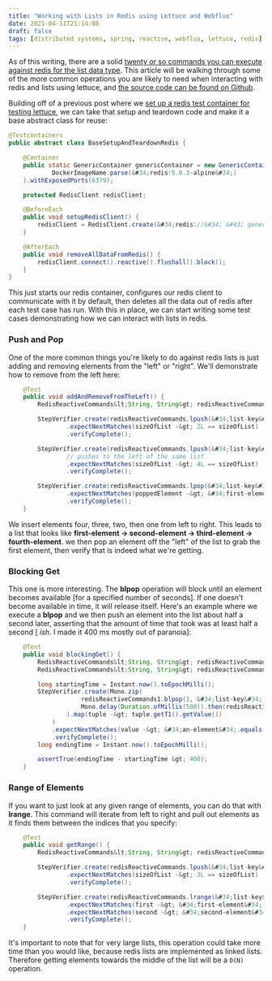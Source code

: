 ```yaml
---
title: "Working with Lists in Redis using Lettuce and Webflux"
date: 2021-04-11T21:14:08
draft: false
tags: [distributed systems, spring, reactive, webflux, lettuce, redis]
---
```


As of this writing, there are a solid [twenty or so commands you can execute against redis for the list data type](https://redis.io/commands/#list). This article will be walking through some of the more common operations you are likely to need when interacting with redis and lists using lettuce, and [the source code can be found on Github](https://github.com/nfisher23/reactive-programming-webflux).

Building off of a previous post where we [set up a redis test container for testing lettuce](https://nickolasfisher.com/blog/How-to-use-a-Redis-Test-Container-with-LettuceSpring-Boot-Webflux), we can take that setup and teardown code and make it a base abstract class for reuse:

```java
@Testcontainers
public abstract class BaseSetupAndTeardownRedis {

    @Container
    public static GenericContainer genericContainer = new GenericContainer(
            DockerImageName.parse(&#34;redis:5.0.3-alpine&#34;)
    ).withExposedPorts(6379);

    protected RedisClient redisClient;

    @BeforeEach
    public void setupRedisClient() {
        redisClient = RedisClient.create(&#34;redis://&#34; &#43; genericContainer.getHost() &#43; &#34;:&#34; &#43; genericContainer.getMappedPort(6379));
    }

    @AfterEach
    public void removeAllDataFromRedis() {
        redisClient.connect().reactive().flushall().block();
    }
}

```

This just starts our redis container, configures our redis client to communicate with it by default, then deletes all the data out of redis after each test case has run. With this in place, we can start writing some test cases demonstrating how we can interact with lists in redis.

### Push and Pop

One of the more common things you&#39;re likely to do against redis lists is just adding and removing elements from the &#34;left&#34; or &#34;right&#34;. We&#39;ll demonstrate how to remove from the left here:

```java
    @Test
    public void addAndRemoveFromTheLeft() {
        RedisReactiveCommands&lt;String, String&gt; redisReactiveCommands = redisClient.connect().reactive();

        StepVerifier.create(redisReactiveCommands.lpush(&#34;list-key&#34;, &#34;fourth-element&#34;, &#34;third-element&#34;))
                .expectNextMatches(sizeOfList -&gt; 2L == sizeOfList)
                .verifyComplete();

        StepVerifier.create(redisReactiveCommands.lpush(&#34;list-key&#34;,&#34;second-element&#34;, &#34;first-element&#34;))
                // pushes to the left of the same list
                .expectNextMatches(sizeOfList -&gt; 4L == sizeOfList)
                .verifyComplete();

        StepVerifier.create(redisReactiveCommands.lpop(&#34;list-key&#34;))
                .expectNextMatches(poppedElement -&gt; &#34;first-element&#34;.equals(poppedElement))
                .verifyComplete();
    }

```

We insert elements four, three, two, then one from left to right. This leads to a list that looks like **first-element -&gt; second-element -&gt; third-element -&gt; fourth-element**. we then pop an element off the &#34;left&#34; of the list to grab the first element, then verify that is indeed what we&#39;re getting.

### Blocking Get

This one is more interesting. The **blpop** operation will block until an element becomes available \[for a specified number of seconds\]. If one doesn&#39;t become available in time, it will release itself. Here&#39;s an example where we execute a **blpop** and we then push an element into the list about half a second later, asserting that the amount of time that took was at least half a second \[ _ish_. I made it 400 ms mostly out of paranoia\]:

```java
    @Test
    public void blockingGet() {
        RedisReactiveCommands&lt;String, String&gt; redisReactiveCommands1 = redisClient.connect().reactive();
        RedisReactiveCommands&lt;String, String&gt; redisReactiveCommands2 = redisClient.connect().reactive();

        long startingTime = Instant.now().toEpochMilli();
        StepVerifier.create(Mono.zip(
                    redisReactiveCommands1.blpop(1, &#34;list-key&#34;).switchIfEmpty(Mono.just(KeyValue.empty(&#34;list-key&#34;))),
                    Mono.delay(Duration.ofMillis(500)).then(redisReactiveCommands2.lpush(&#34;list-key&#34;, &#34;an-element&#34;))
                ).map(tuple -&gt; tuple.getT1().getValue())
            )
            .expectNextMatches(value -&gt; &#34;an-element&#34;.equals(value))
            .verifyComplete();
        long endingTime = Instant.now().toEpochMilli();

        assertTrue(endingTime - startingTime &gt; 400);
    }

```

### Range of Elements

If you want to just look at any given range of elements, you can do that with **lrange**. This command will iterate from left to right and pull out elements as it finds them between the indices that you specify:

```java
    @Test
    public void getRange() {
        RedisReactiveCommands&lt;String, String&gt; redisReactiveCommands = redisClient.connect().reactive();

        StepVerifier.create(redisReactiveCommands.lpush(&#34;list-key&#34;, &#34;third-element&#34;, &#34;second-element&#34;, &#34;first-element&#34;))
                .expectNextMatches(sizeOfList -&gt; 3L == sizeOfList)
                .verifyComplete();

        StepVerifier.create(redisReactiveCommands.lrange(&#34;list-key&#34;, 0, 1))
                .expectNextMatches(first -&gt; &#34;first-element&#34;.equals(first))
                .expectNextMatches(second -&gt; &#34;second-element&#34;.equals(second))
                .verifyComplete();
    }

```

It&#39;s important to note that for very large lists, this operation could take more time than you would like, because redis lists are implemented as linked lists. Therefore getting elements towards the middle of the list will be a `O(N)` operation.
